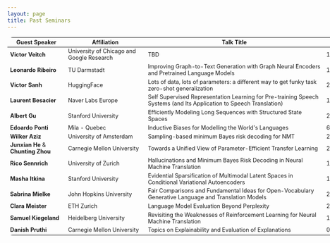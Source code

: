 ```yaml
---
layout: page
title: Past Seminars
---
```


<head>
<style>
table {
    border-collapse: collapse;
    margin: 15px 0;
    font-size: 0.9em;
    border-radius: 12px;
    border: none;
    min-width: 800px;
    width: 800px;
}

thead tr {
    background-color:#57a0d3;
    color: #ffffff;
    text-align: left;
    border: none;
}

table, tr, td {
    border: none;
}

tbody tr.active-row {
    font-weight: bold;
    font-size: 0.9em;
    color: #009879;
    border-spacing:5em;
}

tbody tr.past-row {
    font-size: 0.85em;
    background-color: #f3f3f3;
}


th, td {
    padding: 10px 10px;
}


}
</style>
</head>

<table>
    <thead>
        <tr>
            <th>Guest Speaker</th>
            <th>Affiliation</th>
            <th>Talk Title</th>
            <th style="width:  10.33%">Date</th>
        </tr>
    </thead>
    <tbody>
        <tr class="past-row">
            <td><strong>Victor Veitch</strong></td>
            <td>University of Chicago and Google Research</td>
            <td>TBD</td>
            <td>17 Jan</td>
        </tr>
        <tr class="past-row">
            <td><strong>Leonardo Ribeiro</strong></td>
            <td>TU Darmstadt</td>
            <td>Improving Graph-to-Text Generation with Graph Neural Encoders and Pretrained Language Models</td>
            <td>10 Jan</td>
        </tr>
        <tr class="past-row">
            <td><strong>Victor Sanh</strong></td>
            <td>HuggingFace</td>
            <td>Lots of data, lots of parameters: a different way to get funky task zero-shot generalization</td>
            <td>20 Dec</td>
        </tr>
        <tr class="past-row">
            <td><strong>Laurent Besacier</strong></td>
            <td>Naver Labs Europe</td>
            <td>Self Supervised Representation Learning for Pre-training Speech Systems ​​​(and Its Application to Speech Translation)</td>
            <td>13 Dec</td>
        </tr>
        <tr class="past-row">
            <td><strong>Albert Gu</strong></td>
            <td>Stanford University</td>
            <td>Efficiently Modeling Long Sequences with Structured State Spaces</td>
            <td>29 Nov</td>
        </tr>
        <tr class="past-row">
            <td><strong>Edoardo Ponti</strong></td>
            <td>Mila - Quebec</td>
            <td>Inductive Biases for Modelling the World's Languages</td>
            <td>6 Dec</td>
        </tr>
        <tr class="past-row">
            <td><strong>Wilker Aziz</strong></td>
            <td>University of Amsterdam</td>
            <td>Sampling-based minimum Bayes risk decoding for NMT</td>
            <td>22 Nov</td>
        </tr>
        <tr class="past-row">
            <td><strong>Junxian He</strong> & <strong>Chunting Zhou</strong></td>
            <td>Carnegie Mellon University</td>
            <td>Towards a Unified View of Parameter-Efficient Transfer Learning</td>
            <td class="date">25 Oct</td>
        </tr>
        <tr class="past-row">
            <td><strong>Rico Sennrich</strong></td>
            <td>University of Zurich</td>
            <td>Hallucinations and Minimum Bayes Risk Decoding in Neural Machine Translation</td>
            <td>18 Oct</td>
        </tr>
        <tr class="past-row">
            <td><strong>Masha Itkina</strong></td>
            <td>Stanford University</td>
            <td>Evidential Sparsification of Multimodal Latent Spaces in Conditional Variational Autoencoders</td>
            <td>11 Oct</td>
        </tr>
        <tr class="past-row">
            <td><strong>Sabrina Mielke</strong></td>
            <td>John Hopkins University</td>
            <td>Fair Comparisons and Fundamental Ideas for Open-Vocabulary Generative Language and Translation Models</td>
            <td>27 Sep</td>
        </tr>
        <tr class="past-row">
            <td><strong>Clara Meister</strong></td>
            <td>ETH Zurich</td>
            <td>Language Model Evaluation Beyond Perplexity</td>
            <td>20 Sep</td>
        </tr>
        <tr class="past-row">
            <td><strong>Samuel Kiegeland</strong></td>
            <td>Heidelberg University</td>
            <td>Revisiting the Weaknesses of Reinforcement Learning for Neural Machine Translation</td>
            <td>13 Sep</td>
        </tr>
        <tr class="past-row">
            <td><strong>Danish Pruthi</strong></td>
            <td>Carnegie Mellon University</td>
            <td>Topics on Explainability and Evaluation of Explanations</td>
            <td>06 Sep</td>
        </tr>
        <!-- and so on... -->
    </tbody>
</table>
